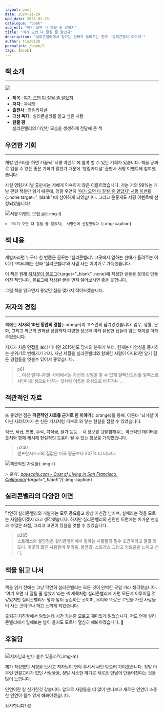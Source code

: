 ```yaml
---
layout: post
date: 2024-11-29
upd_date: 2025-01-23
catalogue: "book"
subject: "여기 오면 다 잘될 줄 알았지"
title: "여기 오면 다 잘될 줄 알았지"
description: "실리콘밸리에서 일하는 선배가 들려주는 진짜 '실리콘밸리 이야기'"
author: tiaz0128
permalink: /book/2
tags: [book]
---
```


## 책 소개

---

<div class="left-right">
    <img class="book" src="/assets/img/title/book/여기 오면 다 잘될 줄 알았지.png">
    <ul class="">
        <li>
            <strong>제목</strong> : <a href="https://www.yes24.com/Product/Goods/133809371" target="_blank">여기 오면 다 잘될 줄 알았지</a>
        </li>
        <li><strong>저자</strong> : 곽세영 </li>
        <li><strong>출판사</strong> : 영림카디널</li>
        <li><strong>대상 독자</strong> : 실리콘밸리를 알고 싶은 사람</li>
        <li>
            <strong>한줄 평</strong> : 
            <div>
                실리콘밸리의 다양한 모습을 생생하게 전달해 준 책
            </div>
        </li>
    </ul>
</div>

## 우연한 기회

---

개발 인스타를 하면 가끔씩 '서평 이벤트'에 참여 할 수 있는 기회가 있습니다. 책을 공짜로 읽을 수 있는 좋은 기회가 많았기 때문에 '영림카디널' 출판사 서평 이벤트에 참여했습니다.

사실 영림카디널 출판사는 저에게 익숙하지 않은 이름이었습니다. 저는 거의 99%는 개발 관련 책들만 읽기 때문에, 정말 우연히 ['여기 오면 다 잘될 줄 알았지' 서평 이벤트](https://www.instagram.com/p/DAF0X2iThn0/?utm_source=ig_web_copy_link&igsh=MzRlODBiNWFlZA==){:.none target="_blank"}에 참여하게 되었습니다. 그리고 운좋게도 서평 이벤트에 선정되었습니다!

![서평 이벤트 모집 글](/assets/img/content/book/002/001.png){:.img-l}

`> 『여기 오면 다 잘될 줄 알았지』 서평단에 신청했었다.`{:.img-caption}

## 책 내용

---

개발자라면 누구나 한 번쯤은 꿈꾸는 '실리콘밸리'. 그곳에서 일하는 선배가 들려주는 이야기 보따리에는 진짜 '실리콘밸리'와 사람 사는 이야기로 가득했습니다.

이 책은 원래 [저자분이 블로그](https://brunch.co.kr/@backend-dev/114){:target="_blank" .none}에 작성한 글들을 토대로 만들어진 책입니다. 블로그에 작성된 글을 먼저 읽어보시면 좋을 듯합니다.

그럼 책을 읽으면서 좋았던 점을 몇가지 적어보겠습니다.

## 저자의 경험

---

책에는 **저자의 10년 동안의 경험**{:.orange}이 고스란히 담겨있었습니다. 업무, 생활, 문화, 그리고 최근의 변화된 상황까지 다양한 정보와 여러 유용한 팁들이 읽는 재미를 더해 주었습니다.

저자가 처음 면접을 보러 다니던 2015년도 당시의 분위기 부터, 현재는 다양성을 중시하는 분위기로 변해가기 까지. 지난 세월을 실리콘밸리와 함께한 사람이 아니라면 알기 힘든 경험들을 엿볼수 있어서 좋았습니다.

> p61 <br/>
> ... 여성 엔지니어들 사이에서는 자신의 성별을 알 수 없게 알렉산드라를 알렉스로 사만다를 샘으로 바꾸는 것처럼 이름을 중성으로 바꾸거나 ...  <br/>

## 객관적인 자료

---

또 좋았던 점은 **객관적인 자료를 근거로 한 이야기**{:.orange}를 통해, 이른바 '뇌피셜'이 아닌 사회학자가 쓴 신문 기사처럼 피부로 와 닿는 현실을 접할 수 있었습니다.

직군, 직급, 연봉, 주식, 퇴직금, 물가 등등... 각 정보를 뒷받침해주는 객관적인 데이터를 출처와 함께 제시해 현실적인 도움이 될 수 있는 정보로 가득했습니다.

> p240 <br/>
> 샌프란시스코의 집값은 미국 평균보다 207% 더 비싸다. <br/>

![객관적인 자료들](/assets/img/content/book/002/004.png){:.img-l}

*> 출처 : [payscale.com - Cost of Living in San Francisco, California](https://www.payscale.com/cost-of-living-calculator/California-San-Francisco){:target="_blank"}*{:.img-caption}

## 실리콘밸리의 다양한 이면

---

막연히 실리콘밸리의 개발자는 모두 풍요롭고 항상 자신감 넘치며, 실패라는 것을 모르는 사람들이겠지 라고 생각했습니다. 하지만 실리콘밸리의 찬란한 이면에는 차가운 현실과 수많은 좌절, 그리고 고민이 있음을 엿볼 수 있었습니다.

> p265 <br/>
> 스트레스와 불안감은 실리콘밸리에서 일하는 사람들의 필수 조건이라고 말할 정도다. 이곳의 많은 사람들이 두려움, 불안감, 스트레스 그리고 외로움을 느끼고 산다.

## 책을 읽고 나서

---

책을 읽기 전에는 그냥 막연히 실리콘밸리는 모든 것이 완벽한 곳일 거라 생각했습니다. '여기 오면 다 잘될 줄 알았지'라는 책 제목처럼 실리콘밸리에 가면 모든게 이루어질 것 같았지만 실리콘밸리도 명과 암이 공존하는 곳이며, 우리와 똑같은 고민을 가진 사람들이 사는 곳이구나 하고 느끼게 되었습니다.

출퇴근 지하철에서 읽었는데 시간 가는줄 모르고 재미있게 읽었습니다. 저도 언제 실리콘밸리에서 일해보는 날이 올지도 모르니 열심히 해봐야겠습니다. 🤣

## 후일담

---

![저자님과 만나 볼수 있을까?](/assets/img/content/book/002/005.png){:.img-m}

제가 작성했던 서평을 보시고 저자님이 연락 주셔서 싸인 받으러 가야겠습니다. 정말 아무런 연결고리가 없던 사람들을, 정말 사소한 계기로 새로운 만남이 만들어진다는 것을 많이 느낍니다.

인연이란 참 신기한것 같습니다. 앞으로 사람들을 더 많이 만나보고 새로운 인연이 소중한 인연이 될수 있게 해봐야겠습니다. 

감사합니다! 😊
